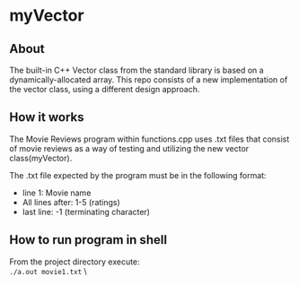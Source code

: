 # myVector
## About

The built-in C++ Vector class from the standard library is based on a dynamically-allocated array. This repo consists of a new implementation of the vector class, using a different design approach.

## How it works
The Movie Reviews program within functions.cpp uses .txt files that consist of movie reviews as a way of testing and utilizing the new vector class(myVector).

The .txt file expected by the program must be in the following format:
* line 1: Movie name
* All lines after: 1-5 (ratings)
* last line: -1 (terminating character)

## How to run program in shell
From the project directory execute:\
```./a.out movie1.txt``` \

